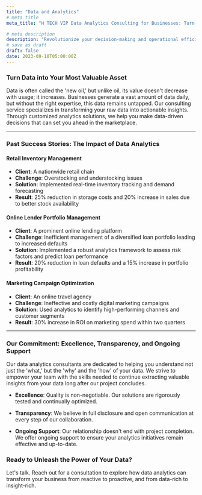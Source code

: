 ```yaml
---
title: "Data and Analytics"
# meta title
meta_title: "H TECH VIP Data Analytics Consulting for Businesses: Turn Data into Actionable Insights"

# meta description
description: "Revolutionize your decision-making and operational efficiency with our Data Analytics Consulting services. Learn how we've helped businesses in diverse sectors translate data into impactful results."
# save as draft
draft: false
date: 2023-09-10T05:00:00Z
---
```


### Turn Data into Your Most Valuable Asset

Data is often called the 'new oil,' but unlike oil, its value doesn't decrease with usage; it increases. Businesses generate a vast amount of data daily, but without the right expertise, this data remains untapped. Our consulting service specializes in transforming your raw data into actionable insights. Through customized analytics solutions, we help you make data-driven decisions that can set you ahead in the marketplace.

---

### Past Success Stories: The Impact of Data Analytics 

#### Retail Inventory Management
- **Client**: A nationwide retail chain
- **Challenge**: Overstocking and understocking issues
- **Solution**: Implemented real-time inventory tracking and demand forecasting
- **Result**: 25% reduction in storage costs and 20% increase in sales due to better stock availability

#### Online Lender Portfolio Management
- **Client**: A prominent online lending platform
- **Challenge**: Inefficient management of a diversified loan portfolio leading to increased defaults
- **Solution**: Implemented a robust analytics framework to assess risk factors and predict loan performance
- **Result**: 20% reduction in loan defaults and a 15% increase in portfolio profitability

#### Marketing Campaign Optimization
- **Client**: An online travel agency
- **Challenge**: Ineffective and costly digital marketing campaigns
- **Solution**: Used analytics to identify high-performing channels and customer segments
- **Result**: 30% increase in ROI on marketing spend within two quarters

---

### Our Commitment: Excellence, Transparency, and Ongoing Support

Our data analytics consultants are dedicated to helping you understand not just the 'what,' but the 'why' and the 'how' of your data. We strive to empower your team with the skills needed to continue extracting valuable insights from your data long after our project concludes.

- **Excellence**: Quality is non-negotiable. Our solutions are rigorously tested and continually optimized.
  
- **Transparency**: We believe in full disclosure and open communication at every step of our collaboration.

- **Ongoing Support**: Our relationship doesn't end with project completion. We offer ongoing support to ensure your analytics initiatives remain effective and up-to-date.

### Ready to Unleash the Power of Your Data?
Let's talk. Reach out for a consultation to explore how data analytics can transform your business from reactive to proactive, and from data-rich to insight-rich.